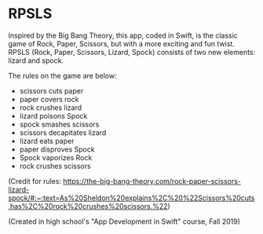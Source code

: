 # RPSLS

Inspired by the Big Bang Theory, this app, coded in Swift, is the classic game of Rock, Paper, Scissors, but with a more exciting and fun twist. 
RPSLS (Rock, Paper, Scissors, Lizard, Spock) consists of two new elements: lizard and spock. 

The rules on the game are below: 
- scissors cuts paper
- paper covers rock 
- rock crushes lizard 
- lizard poisons Spock
- spock smashes scissors 
- scissors decapitates lizard
- lizard eats paper
- paper disproves Spock
- Spock vaporizes Rock
- rock crushes scissors 

(Credit for rules: https://the-big-bang-theory.com/rock-paper-scissors-lizard-spock/#:~:text=As%20Sheldon%20explains%2C%20%22Scissors%20cuts,has%2C%20rock%20crushes%20scissors.%22) 

(Created in high school's "App Development in Swift" course, Fall 2019)
